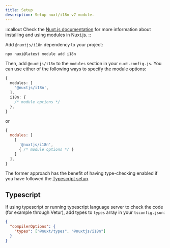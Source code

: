 ```yaml
---
title: Setup
description: Setup nuxt/i18n v7 module.
---
```


::callout
Check the [Nuxt.js documentation](https://nuxtjs.org/guides/configuration-glossary/configuration-modules) for more information about installing and using modules in Nuxt.js.
::

Add `@nuxtjs/i18n` dependency to your project:
```bash
npx nuxi@latest module add i18n
```

Then, add `@nuxtjs/i18n` to the `modules` section in your `nuxt.config.js`. You can use either of the following ways to specify the module options:

```ts {}[nuxt.config.ts]
{
  modules: [
    '@nuxtjs/i18n',
  ],
  i18n: {
    /* module options */
  },
}
```

or

```js {}[nuxt.config.js]
{
  modules: [
    [
      '@nuxtjs/i18n',
      { /* module options */ }
    ]
  ],
}
```

The former approach has the benefit of having type-checking enabled if you have followed the [Typescript setup](#typescript).

## Typescript

If using typescript or running typescript language server to check the code (for example through Vetur), add types to `types` array in your `tsconfig.json`:

```json {}[tsconfig.json]
{
  "compilerOptions": {
    "types": ["@nuxt/types", "@nuxtjs/i18n"]
  }
}
```

